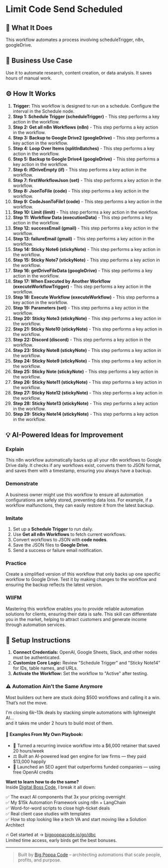 # Limit Code Send Scheduled

## 🚀 What It Does
This workflow automates a process involving scheduleTrigger, n8n, googleDrive.

## 💼 Business Use Case
Use it to automate research, content creation, or data analysis. It saves hours of manual work.

## ⚙️ How It Works
1.  **Trigger:** This workflow is designed to run on a schedule. Configure the interval in the Schedule node.
2. **Step 1: Schedule Trigger (scheduleTrigger)** - This step performs a key action in the workflow.
3. **Step 2: Get all n8n Workflows (n8n)** - This step performs a key action in the workflow.
4. **Step 3: Backup to Google Drive2 (googleDrive)** - This step performs a key action in the workflow.
5. **Step 4: Loop Over Items (splitInBatches)** - This step performs a key action in the workflow.
6. **Step 5: Backup to Google Drive4 (googleDrive)** - This step performs a key action in the workflow.
7. **Step 6: ifDriveEmpty (if)** - This step performs a key action in the workflow.
8. **Step 7: firstWorkflowJson (set)** - This step performs a key action in the workflow.
9. **Step 8: JsonToFile (code)** - This step performs a key action in the workflow.
10. **Step 9: CodeJsonToFile1 (code)** - This step performs a key action in the workflow.
11. **Step 10: Limit (limit)** - This step performs a key action in the workflow.
12. **Step 11: Workflow Data (executionData)** - This step performs a key action in the workflow.
13. **Step 12: successEmail (gmail)** - This step performs a key action in the workflow.
14. **Step 13: failureEmail (gmail)** - This step performs a key action in the workflow.
15. **Step 14: Sticky Note6 (stickyNote)** - This step performs a key action in the workflow.
16. **Step 15: Sticky Note7 (stickyNote)** - This step performs a key action in the workflow.
17. **Step 16: getDriveFileData (googleDrive)** - This step performs a key action in the workflow.
18. **Step 17: When Executed by Another Workflow (executeWorkflowTrigger)** - This step performs a key action in the workflow.
19. **Step 18: Execute Workflow (executeWorkflow)** - This step performs a key action in the workflow.
20. **Step 19: Parameters (set)** - This step performs a key action in the workflow.
21. **Step 20: Sticky Note3 (stickyNote)** - This step performs a key action in the workflow.
22. **Step 21: Sticky Note10 (stickyNote)** - This step performs a key action in the workflow.
23. **Step 22: Discord (discord)** - This step performs a key action in the workflow.
24. **Step 23: Sticky Note8 (stickyNote)** - This step performs a key action in the workflow.
25. **Step 24: Sticky Note9 (stickyNote)** - This step performs a key action in the workflow.
26. **Step 25: Sticky Note (stickyNote)** - This step performs a key action in the workflow.
27. **Step 26: Sticky Note11 (stickyNote)** - This step performs a key action in the workflow.
28. **Step 27: Sticky Note12 (stickyNote)** - This step performs a key action in the workflow.
29. **Step 28: Sticky Note13 (stickyNote)** - This step performs a key action in the workflow.
30. **Step 29: Sticky Note14 (stickyNote)** - This step performs a key action in the workflow.

## 💡 AI-Powered Ideas for Improvement
### Explain
This n8n workflow automatically backs up all your n8n workflows to Google Drive daily. It checks if any workflows exist, converts them to JSON format, and saves them with a timestamp, ensuring you always have a backup.

### Demonstrate
A business owner might use this workflow to ensure all automation configurations are safely stored, preventing data loss. For example, if a workflow malfunctions, they can easily restore it from the latest backup.

### Imitate
1. Set up a **Schedule Trigger** to run daily.
2. Use **Get all n8n Workflows** to fetch current workflows.
3. Convert workflows to JSON with **code nodes**.
4. Save the JSON files to **Google Drive**.
5. Send a success or failure email notification.

### Practice
Create a simplified version of this workflow that only backs up one specific workflow to Google Drive. Test it by making changes to the workflow and ensuring the backup reflects the latest version.

### WIIFM
Mastering this workflow enables you to provide reliable automation solutions for clients, ensuring their data is safe. This skill can differentiate you in the market, helping to attract customers and generate income through automation services.

## 🔧 Setup Instructions
1. **Connect Credentials:** OpenAI, Google Sheets, Slack, and other nodes must be authenticated.
2. **Customize Core Logic:** Review "Schedule Trigger" and "Sticky Note14" for IDs, table names, and URLs.
3. **Activate the Workflow:** Set the workflow to "Active" after testing.

### ⚠️ Automation Ain’t the Same Anymore

Most builders out here are stuck doing $500 workflows and calling it a win.  
That’s not the move.  

I'm closing $6k–$13k deals by stacking simple automations with lightweight AI...  
and it takes me under 2 hours to build most of them.

#### 🧠 Examples From My Own Playbook:
- 🔁 Turned a recurring invoice workflow into a $6,000 retainer that saved 20 hours/week  
- ⚖️ Built an AI-powered lead gen engine for law firms — they paid $13,000 happily  
- 🚀 Launched an SEO agent that outperforms funded companies — using free OpenAI credits  

**Want to learn how to do the same?**  
Inside [Digital Boss Code](https://bigpoppacode.io/go/dbc), I break it all down:

✅ The exact AI components that 3x your pricing overnight  
✅ My $15k Automation Framework using n8n + LangChain  
✅ Word-for-word scripts to close high-ticket deals  
✅ Real client case studies with templates  
✅ How to stop looking like a tech VA and start moving like a Solution Architect  

🔥 Get started at → [bigpoppacode.io/go/dbc](https://bigpoppacode.io/go/dbc)  
Limited time access, early birds get the best bonuses.

---
> Built by [Big Poppa Code](https://bigpoppacode.io) – architecting automations that scale people, profits, and purpose.
